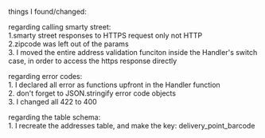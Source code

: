 things I found/changed:

 regarding calling smarty street:   
       1.smarty street responses to HTTPS request only not HTTP  
       2.zipcode was left out of the params   
       3. I moved the entire address validation funciton inside the Handler's switch case, in order to access the https response directly

 regarding error codes:   
       1. I declared all error as functions upfront in the Handler function   
       2. don't forget to JSON.stringify error code objects   
       3. I changed all 422 to 400   

regarding the table schema:  
       1. I recreate the addresses table, and make the key: delivery_point_barcode
